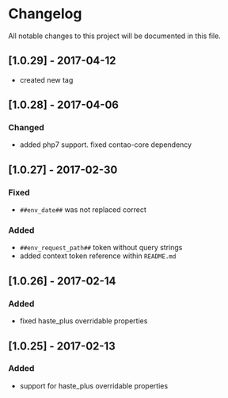 # Changelog
All notable changes to this project will be documented in this file.

## [1.0.29] - 2017-04-12
- created new tag

## [1.0.28] - 2017-04-06

### Changed
- added php7 support. fixed contao-core dependency

## [1.0.27] - 2017-02-30

### Fixed
- `##env_date##` was not replaced correct

### Added
- `##env_request_path##` token without query strings
- added context token reference within `README.md`

## [1.0.26] - 2017-02-14

### Added
- fixed haste_plus overridable properties

## [1.0.25] - 2017-02-13

### Added
- support for haste_plus overridable properties
